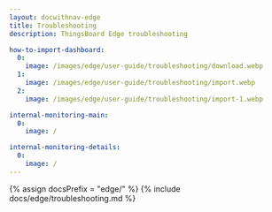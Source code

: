 ```yaml
---
layout: docwithnav-edge
title: Troubleshooting
description: ThingsBoard Edge troubleshooting

how-to-import-dashboard:
  0:
    image: /images/edge/user-guide/troubleshooting/download.webp
  1:
    image: /images/edge/user-guide/troubleshooting/import.webp
  2:
    image: /images/edge/user-guide/troubleshooting/import-1.webp

internal-monitoring-main:
  0:
    image: /

internal-monitoring-details:
  0:
    image: /
---
```


{% assign docsPrefix = "edge/" %}
{% include docs/edge/troubleshooting.md %}
